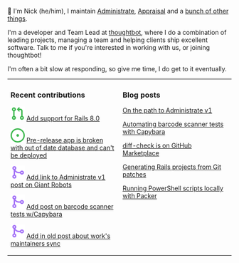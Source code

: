 👋 I'm Nick (he/him), I maintain [Administrate][1], [Appraisal][2] and a [bunch
of other things][3].

I'm a developer and Team Lead at [thoughtbot][4], where I do a combination of
leading projects, managing a team and helping clients ship excellent software.
Talk to me if you're interested in working with us, or joining thoughtbot!

I'm often a bit slow at responding, so give me time, I do get to it eventually.

<table><tr><td valign="top" width="50%">

### Recent contributions

<!-- contributions starts -->
![](icons/pull_request_open.svg) [Add support for Rails 8.0](https://github.com/thoughtbot/suspenders/pull/1239)

![](icons/issue_open.svg) [Pre-release app is broken with out of date database and can't be deployed](https://github.com/thoughtbot/administrate/issues/2715)

![](icons/pull_request_merged.svg) [Add link to Administrate v1 post on Giant Robots](https://github.com/nickcharlton/site/pull/123)

![](icons/pull_request_merged.svg) [Add post on barcode scanner tests w/Capybara](https://github.com/nickcharlton/site/pull/125)

![](icons/pull_request_merged.svg) [Add in old post about work's maintainers sync](https://github.com/nickcharlton/site/pull/124)

<!-- contributions ends -->
</td><td valign="top" width="50%">

### Blog posts

<!-- blog starts -->
[On the path to Administrate v1](https://nickcharlton.net/posts/path-to-administate-v1.html)

[Automating barcode scanner tests with Capybara](https://nickcharlton.net/posts/automating-barcode-scanner-tests-with-capybara.html)

[diff-check is on GitHub Marketplace](https://nickcharlton.net/posts/diff-check-is-on-github-marketplace.html)

[Generating Rails projects from Git patches](https://nickcharlton.net/posts/rails-projects-from-git-patches.html)

[Running PowerShell scripts locally with Packer](https://nickcharlton.net/posts/running-powershell-scripts-locally-with-packer.html)

<!-- blog ends -->
</td></tr></table>

[1]: https://github.com/thoughtbot/administrate
[2]: https://github.com/thoughtbot/appraisal
[3]: https://github.com/nickcharlton?tab=repositories
[4]: https://thoughtbot.com
